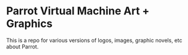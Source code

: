 # Parrot Virtual Machine Art + Graphics

This is a repo for various versions of logos, images, graphic novels, etc about Parrot.

